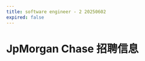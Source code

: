 ```yaml
---
title: software engineer - 2 20250602
expired: false
---
```


# JpMorgan Chase 招聘信息

<JobPostingTable job-posting-json-path="jpmorganchase/data/software-engineer-20250602-2.json" />
